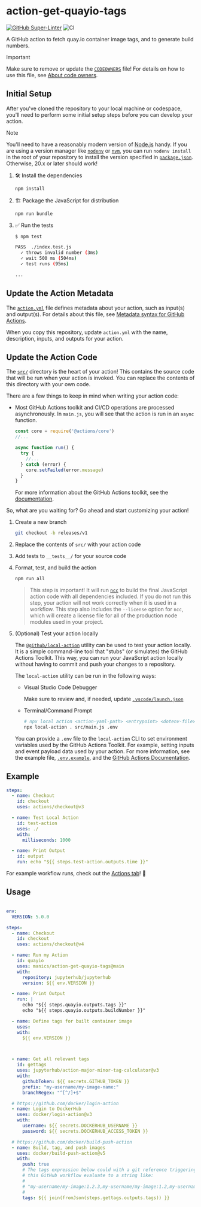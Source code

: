 # action-get-quayio-tags

[![GitHub Super-Linter](https://github.com/manics/action-get-quayio-tags/actions/workflows/linter.yml/badge.svg)](https://github.com/super-linter/super-linter)
![CI](https://github.com/manics/action-get-quayio-tags/actions/workflows/ci.yml/badge.svg)

A GitHub action to fetch quay.io container image tags, and to generate build numbers.



> [!IMPORTANT]
>
> Make sure to remove or update the [`CODEOWNERS`](./CODEOWNERS) file! For
> details on how to use this file, see
> [About code owners](https://docs.github.com/en/repositories/managing-your-repositorys-settings-and-features/customizing-your-repository/about-code-owners).

## Initial Setup

After you've cloned the repository to your local machine or codespace, you'll
need to perform some initial setup steps before you can develop your action.

> [!NOTE]
>
> You'll need to have a reasonably modern version of
> [Node.js](https://nodejs.org) handy. If you are using a version manager like
> [`nodenv`](https://github.com/nodenv/nodenv) or
> [`nvm`](https://github.com/nvm-sh/nvm), you can run `nodenv install` in the
> root of your repository to install the version specified in
> [`package.json`](./package.json). Otherwise, 20.x or later should work!

1. :hammer_and_wrench: Install the dependencies

   ```bash
   npm install
   ```

1. :building_construction: Package the JavaScript for distribution

   ```bash
   npm run bundle
   ```

1. :white_check_mark: Run the tests

   ```bash
   $ npm test

   PASS  ./index.test.js
     ✓ throws invalid number (3ms)
     ✓ wait 500 ms (504ms)
     ✓ test runs (95ms)

   ...
   ```

## Update the Action Metadata

The [`action.yml`](action.yml) file defines metadata about your action, such as
input(s) and output(s). For details about this file, see
[Metadata syntax for GitHub Actions](https://docs.github.com/en/actions/creating-actions/metadata-syntax-for-github-actions).

When you copy this repository, update `action.yml` with the name, description,
inputs, and outputs for your action.

## Update the Action Code

The [`src/`](./src/) directory is the heart of your action! This contains the
source code that will be run when your action is invoked. You can replace the
contents of this directory with your own code.

There are a few things to keep in mind when writing your action code:

- Most GitHub Actions toolkit and CI/CD operations are processed asynchronously.
  In `main.js`, you will see that the action is run in an `async` function.

  ```javascript
  const core = require('@actions/core')
  //...

  async function run() {
    try {
      //...
    } catch (error) {
      core.setFailed(error.message)
    }
  }
  ```

  For more information about the GitHub Actions toolkit, see the
  [documentation](https://github.com/actions/toolkit/blob/main/README.md).

So, what are you waiting for? Go ahead and start customizing your action!

1. Create a new branch

   ```bash
   git checkout -b releases/v1
   ```

1. Replace the contents of `src/` with your action code
1. Add tests to `__tests__/` for your source code
1. Format, test, and build the action

   ```bash
   npm run all
   ```

   > This step is important! It will run [`ncc`](https://github.com/vercel/ncc)
   > to build the final JavaScript action code with all dependencies included.
   > If you do not run this step, your action will not work correctly when it is
   > used in a workflow. This step also includes the `--license` option for
   > `ncc`, which will create a license file for all of the production node
   > modules used in your project.

1. (Optional) Test your action locally

   The [`@github/local-action`](https://github.com/github/local-action) utility
   can be used to test your action locally. It is a simple command-line tool
   that "stubs" (or simulates) the GitHub Actions Toolkit. This way, you can run
   your JavaScript action locally without having to commit and push your changes
   to a repository.

   The `local-action` utility can be run in the following ways:

   - Visual Studio Code Debugger

     Make sure to review and, if needed, update
     [`.vscode/launch.json`](./.vscode/launch.json)

   - Terminal/Command Prompt

     ```bash
     # npx local action <action-yaml-path> <entrypoint> <dotenv-file>
     npx local-action . src/main.js .env
     ```

   You can provide a `.env` file to the `local-action` CLI to set environment
   variables used by the GitHub Actions Toolkit. For example, setting inputs and
   event payload data used by your action. For more information, see the example
   file, [`.env.example`](./.env.example), and the
   [GitHub Actions Documentation](https://docs.github.com/en/actions/learn-github-actions/variables#default-environment-variables).


## Example

```yaml
steps:
  - name: Checkout
    id: checkout
    uses: actions/checkout@v3

  - name: Test Local Action
    id: test-action
    uses: ./
    with:
      milliseconds: 1000

  - name: Print Output
    id: output
    run: echo "${{ steps.test-action.outputs.time }}"
```

For example workflow runs, check out the
[Actions tab](https://github.com/actions/javascript-action/actions)! :rocket:

## Usage

```yaml

env:
  VERSION: 5.0.0

steps:
  - name: Checkout
    id: checkout
    uses: actions/checkout@v4

  - name: Run my Action
    id: quayio
    uses: manics/action-get-quayio-tags@main
    with:
      repository: jupyterhub/jupyterhub
      version: ${{ env.VERSION }}

  - name: Print Output
    run: |
      echo "${{ steps.quayio.outputs.tags }}"
      echo "${{ steps.quayio.outputs.buildNumber }}"

  - name: Define tags for built container image
    uses:
    with:
      ${{ env.VERSION }}



  - name: Get all relevant tags
    id: gettags
    uses: jupyterhub/action-major-minor-tag-calculator@v3
    with:
      githubToken: ${{ secrets.GITHUB_TOKEN }}
      prefix: "my-username/my-image-name:"
      branchRegex: "^[^/]+$"

  # https://github.com/docker/login-action
  - name: Login to DockerHub
    uses: docker/login-action@v3
    with:
      username: ${{ secrets.DOCKERHUB_USERNAME }}
      password: ${{ secrets.DOCKERHUB_ACCESS_TOKEN }}

  # https://github.com/docker/build-push-action
  - name: Build, tag, and push images
    uses: docker/build-push-action@v5
    with:
      push: true
      # The tags expression below could with a git reference triggering
      # this GitHub workflow evaluate to a string like:
      #
      # "my-username/my-image:1.2.3,my-username/my-image:1.2,my-username/my-image:1,my-username/my-image:latest"
      #
      tags: ${{ join(fromJson(steps.gettags.outputs.tags)) }}
```
